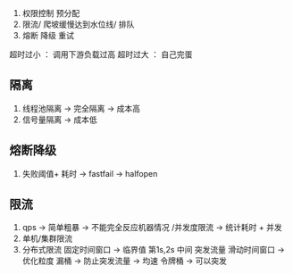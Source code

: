 
1. 权限控制 预分配
2. 限流/ 爬坡缓慢达到水位线/  排队
3. 熔断 降级 重试

超时过小 ： 调用下游负载过高
超时过大 ： 自己完蛋 

## 隔离
1. 线程池隔离 -> 完全隔离 -> 成本高
2. 信号量隔离 -> 成本低

## 熔断降级
1. 失败阈值+ 耗时 -> fastfail -> halfopen

## 限流
1. qps -> 简单粗暴 -> 不能完全反应机器情况 /并发度限流 -> 统计耗时 + 并发
2. 单机/集群限流
3. 分布式限流
固定时间窗口 -> 临界值 第1s,2s 中间 突发流量
滑动时间窗口 -> 优化粒度
漏桶 -> 防止突发流量 -> 均速
令牌桶 -> 可以突发

